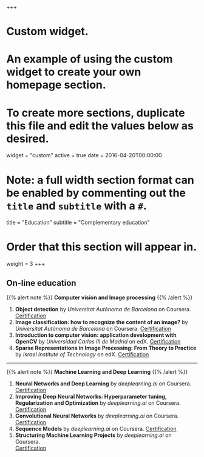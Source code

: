 +++
# Custom widget.
# An example of using the custom widget to create your own homepage section.
# To create more sections, duplicate this file and edit the values below as desired.
widget = "custom"
active = true
date = 2016-04-20T00:00:00

# Note: a full width section format can be enabled by commenting out the `title` and `subtitle` with a `#`.
title = "Education"
subtitle = "Complementary education"

# Order that this section will appear in.
weight = 3
+++
## On-line education 
{{% alert note %}}
**Computer vision and Image processing**
{{% /alert %}}
1. **Object detection** by *Universitat Autònoma de Barcelona* on Coursera. [Certification](https://www.coursera.org/account/accomplishments/verify/VVKNLTZR6CPW)    
2. **Image classification: how to recognize the content of an image?** by *Universitat Autònoma de Barcelona* 
on Coursera. [Certification](https://www.coursera.org/account/accomplishments/verify/RPHWSV2BYGAZ)   
3. **Introduction to computer vision: application development with OpenCV** by *Universidad Carlos III de Madrid* on edX. [Certification](https://courses.edx.org/certificates/8b7281ca884c4164b95ceae1fcfdae59)      
4. **Sparse Representations in Image Processing: From Theory to Practice** by *Israel Institute of Technology* on edX. [Certification](https://courses.edx.org/certificates/2be0b82719ff40ec945831c00f7aec59)    
 --- 
{{% alert note %}}
**Machine Learning and Deep Learning**
{{% /alert %}}
1. **Neural Networks and Deep Learning** by *deeplearning.ai* on Coursera.
[Certification](https://www.coursera.org/account/accomplishments/verify/CFEQR4264ASY)  
2. **Improving Deep Neural Networks: Hyperparameter tuning, Regularization and Optimization** by *deeplearning.ai* on Coursera.
[Certification](https://www.coursera.org/account/accomplishments/verify/ZXZK7HSEJF8B)  
3. **Convolutional Neural Networks** by *deeplearning.ai* on Coursera.
[Certification](https://www.coursera.org/account/accomplishments/verify/A44TRJCH49NP)  
4. **Sequence Models** by *deeplearning.ai* on Coursera.
[Certification](https://www.coursera.org/account/accomplishments/verify/HHCTQL2E3KRW)
5. **Structuring Machine Learning Projects** by *deeplearning.ai* on Coursera.  
[Certification](https://www.coursera.org/account/accomplishments/verify/XCDSYDLXV8ZQ)  

